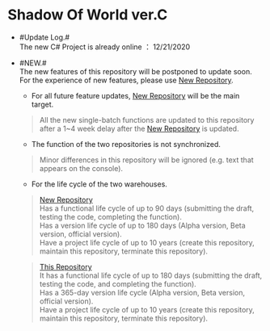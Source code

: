 # Shadow Of World ver.C  
+ #Update Log.#  
  The new C# Project is already online ： 12/21/2020      
+ #NEW.#  
  The new features of this repository will be postponed to update soon.  
  For the experience of new features, please use [New Repository](https://github.com/bre97-web/ShadowOfWorld-CSharp).  
  
  * For all future feature updates, [New Repository](https://github.com/bre97-web/ShadowOfWorld-CSharp) will be the main target.  
  > All the new single-batch functions are updated to this repository after a 1~4 week delay after the [New Repository](https://github.com/bre97-web/ShadowOfWorld-CSharp) is updated.  
  
  * The function of the two repositories is not synchronized.  
  > Minor differences in this repository will be ignored (e.g. text that appears on the console).  
  
  * For the life cycle of the two warehouses.  
  > [New Repository](https://github.com/bre97-web/ShadowOfWorld-CSharp)  
      Has a functional life cycle of up to 90 days (submitting the draft, testing the code, completing the function).  
      Has a version life cycle of up to 180 days (Alpha version, Beta version, official version).  
      Have a project life cycle of up to 10 years (create this repository, maintain this repository, terminate this repository).  
  
  > [This Repository](https://github.com/bre97-web/ShadowOfWorld-C)  
      It has a functional life cycle of up to 180 days (submitting the draft, testing the code, and completing the function).  
      Has a 365-day version life cycle (Alpha version, Beta version, official version).  
      Have a project life cycle of up to 10 years (create this repository, maintain this repository, terminate this repository).  
          
    
